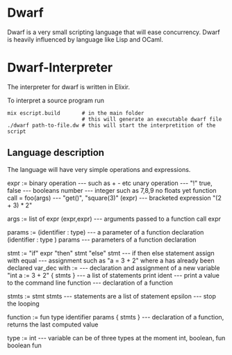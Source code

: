 # Dwarf

Dwarf is a very small scripting language that will ease concurrency.
Dwarf is heavily influenced by language like Lisp and OCaml.

# Dwarf-Interpreter

The interpreter for dwarf is written in Elixir. 

To interpret a source program run 

```
mix escript.build 		# in the main folder
						# this will generate an executable dwarf file
./dwarf path-to-file.dw # this will start the interpretition of the script
```
## Language description

The language will have very simple operations and expressions.

expr := binary operation           --- such as + - etc
	   unary operation             --- "!"
	   true, false                 --- booleans
	   number					   --- integer such as 7,8,9 no floats yet
	   function call = foo(args)   --- "get()", "square(3)"
	   (expr)                      --- bracketed expression "(2 + 3) * 2"

args := list of expr (expr,expr)    --- arguments passed to a function call
		expr

params := (identifier : type)          --- a parameter of a function declaration
		 (identifier : type ) params  --- parameters of a function declaration

stmt := "if" expr "then" stmt "else" stmt    --- if then else statement
	   assign with equal 					--- assignment such as "a = 3 + 2" where a has already been declared
	   var_dec with :=                      --- declaration and assignment of a new variable "int a := 3 + 2"
	   { stmts }							--- a list of statements
	   print ident 							--- print a value to the command line
	   function                             --- declaration of  a function

stmts := stmt stmts                 --- statements are a list of statement
		epsilon                    --- stop the looping


function := fun type identifier params { stmts }     --- declaration of a function, returns the last computed value 

type :=  int 					   --- variable can be of three types at the moment int, boolean, fun
		boolean 
		fun

